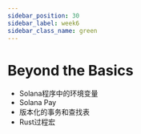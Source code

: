 ```yaml
---
sidebar_position: 30
sidebar_label: week6
sidebar_class_name: green
---
```


# Beyond the Basics

- Solana程序中的环境变量
- Solana Pay
- 版本化的事务和查找表
- Rust过程宏
